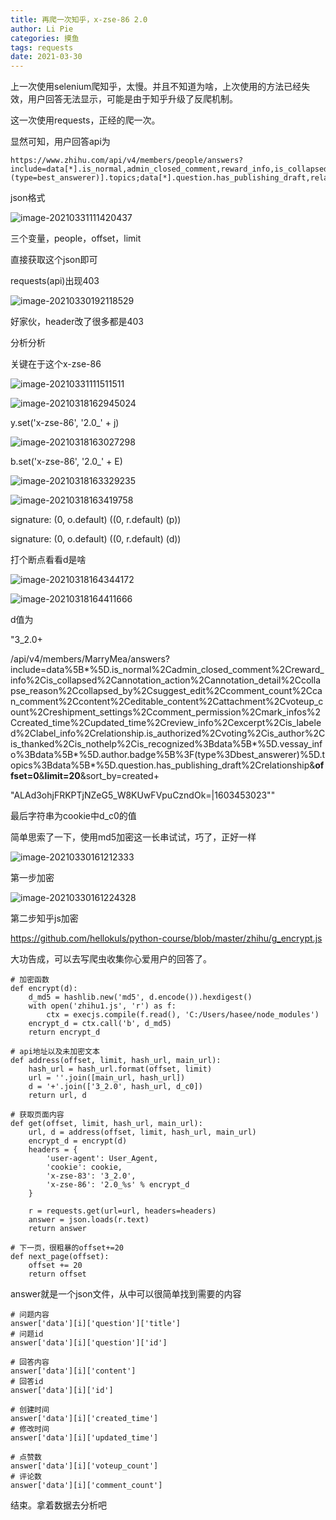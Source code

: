 ```yaml
---
title: 再爬一次知乎，x-zse-86 2.0
author: Li Pie
categories: 摸鱼
tags: requests
date: 2021-03-30
---
```


上一次使用selenium爬知乎，太慢。并且不知道为啥，上次使用的方法已经失效，用户回答无法显示，可能是由于知乎升级了反爬机制。

这一次使用requests，正经的爬一次。

显然可知，用户回答api为

```
https://www.zhihu.com/api/v4/members/people/answers?include=data[*].is_normal,admin_closed_comment,reward_info,is_collapsed,annotation_action,annotation_detail,collapse_reason,collapsed_by,suggest_edit,comment_count,can_comment,content,editable_content,attachment,voteup_count,reshipment_settings,comment_permission,mark_infos,created_time,updated_time,review_info,excerpt,is_labeled,label_info,relationship.is_authorized,voting,is_author,is_thanked,is_nothelp,is_recognized;data[*].vessay_info;data[*].author.badge[?(type=best_answerer)].topics;data[*].question.has_publishing_draft,relationship&offset=0&limit=20&sort_by=created
```

json格式

![image-20210331111420437](C:\Users\hasee\AppData\Roaming\Typora\typora-user-images\image-20210331111420437.png)

三个变量，people，offset，limit

直接获取这个json即可

requests(api)出现403

![image-20210330192118529](C:\Users\hasee\AppData\Roaming\Typora\typora-user-images\image-20210330192118529.png)

好家伙，header改了很多都是403

分析分析

关键在于这个x-zse-86

![image-20210331111511511](C:\Users\hasee\AppData\Roaming\Typora\typora-user-images\image-20210331111511511.png)

![image-20210318162945024](C:\Users\hasee\AppData\Roaming\Typora\typora-user-images\image-20210318162945024.png)

y.set('x-zse-86', '2.0_' + j)

![image-20210318163027298](C:\Users\hasee\AppData\Roaming\Typora\typora-user-images\image-20210318163027298.png)

b.set('x-zse-86', '2.0_' + E)

![image-20210318163329235](C:\Users\hasee\AppData\Roaming\Typora\typora-user-images\image-20210318163329235.png)

![image-20210318163419758](C:\Users\hasee\AppData\Roaming\Typora\typora-user-images\image-20210318163419758.png)

signature: (0, o.default) ((0, r.default) (p))

signature: (0, o.default) ((0, r.default) (d))

打个断点看看d是啥

![image-20210318164344172](C:\Users\hasee\AppData\Roaming\Typora\typora-user-images\image-20210318164344172.png)

![image-20210318164411666](C:\Users\hasee\AppData\Roaming\Typora\typora-user-images\image-20210318164411666.png)

d值为

"3_2.0+

/api/v4/members/MarryMea/answers?include=data%5B*%5D.is_normal%2Cadmin_closed_comment%2Creward_info%2Cis_collapsed%2Cannotation_action%2Cannotation_detail%2Ccollapse_reason%2Ccollapsed_by%2Csuggest_edit%2Ccomment_count%2Ccan_comment%2Ccontent%2Ceditable_content%2Cattachment%2Cvoteup_count%2Creshipment_settings%2Ccomment_permission%2Cmark_infos%2Ccreated_time%2Cupdated_time%2Creview_info%2Cexcerpt%2Cis_labeled%2Clabel_info%2Crelationship.is_authorized%2Cvoting%2Cis_author%2Cis_thanked%2Cis_nothelp%2Cis_recognized%3Bdata%5B*%5D.vessay_info%3Bdata%5B*%5D.author.badge%5B%3F(type%3Dbest_answerer)%5D.topics%3Bdata%5B*%5D.question.has_publishing_draft%2Crelationship&**offset=0**&**limit=20**&sort_by=created+

"ALAd3ohjFRKPTjNZeG5_W8KUwFVpuCzndOk=|1603453023""

最后字符串为cookie中d_c0的值

简单思索了一下，使用md5加密这一长串试试，巧了，正好一样

![image-20210330161212333](C:\Users\hasee\AppData\Roaming\Typora\typora-user-images\image-20210330161212333.png)

第一步加密

![image-20210330161224328](C:\Users\hasee\AppData\Roaming\Typora\typora-user-images\image-20210330161224328.png)



第二步知乎js加密

https://github.com/hellokuls/python-course/blob/master/zhihu/g_encrypt.js



大功告成，可以去写爬虫收集你心爱用户的回答了。



```
# 加密函数
def encrypt(d):
    d_md5 = hashlib.new('md5', d.encode()).hexdigest()
    with open('zhihu1.js', 'r') as f:
        ctx = execjs.compile(f.read(), 'C:/Users/hasee/node_modules')
    encrypt_d = ctx.call('b', d_md5)
    return encrypt_d
```

```
# api地址以及未加密文本
def address(offset, limit, hash_url, main_url):
    hash_url = hash_url.format(offset, limit)
    url = ''.join([main_url, hash_url])
    d = '+'.join(['3_2.0', hash_url, d_c0])
    return url, d
```

```
# 获取页面内容
def get(offset, limit, hash_url, main_url):
    url, d = address(offset, limit, hash_url, main_url)
    encrypt_d = encrypt(d)
    headers = {
        'user-agent': User_Agent,
        'cookie': cookie,
        'x-zse-83': '3_2.0',
        'x-zse-86': '2.0_%s' % encrypt_d
    }

    r = requests.get(url=url, headers=headers)
    answer = json.loads(r.text)
    return answer
```

```
# 下一页，很粗暴的offset+=20
def next_page(offset):
    offset += 20
    return offset
```



answer就是一个json文件，从中可以很简单找到需要的内容

```
# 问题内容
answer['data'][i]['question']['title']
# 问题id
answer['data'][i]['question']['id']

# 回答内容
answer['data'][i]['content']
# 回答id
answer['data'][i]['id']

# 创建时间
answer['data'][i]['created_time']
# 修改时间
answer['data'][i]['updated_time']

# 点赞数
answer['data'][i]['voteup_count']
# 评论数
answer['data'][i]['comment_count']
```

结束。拿着数据去分析吧